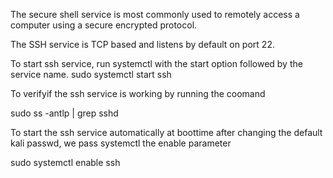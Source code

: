The secure shell service is most commonly used to remotely access a computer using a secure encrypted protocol.

The SSH service is TCP based and listens by default on port 22.

To start ssh service, run systemctl with the start option followed by the service name.
sudo systemctl start ssh


To verifyif the ssh service is working by running the coomand

sudo ss -antlp | grep sshd


To start the ssh service automatically at boottime after changing the default kali passwd, we pass systemctl the enable parameter

sudo systemctl enable ssh